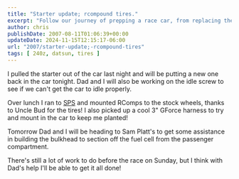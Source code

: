 ```yaml
---
title: "Starter update; rcompound tires."
excerpt: "Follow our journey of prepping a race car, from replacing the starter to building the bulkhead, in anticipation of an upcoming race."
author: chris
publishDate: 2007-08-11T01:06:39+00:00
updateDate: 2024-11-15T12:15:17-06:00
url: "2007/starter-update;-rcompound-tires"
tags: [ 240z, datsun, tires ]
---
```


I pulled the starter out of the car last night and will be putting a new one back in the car tonight. Dad and I will also be working on the idle screw to see if we can't get the car to idle properly.

Over lunch I ran to [SPS](https://www.soloperformance.com/) and mounted RComps to the stock wheels, thanks to Uncle Bud for the tires! I also picked up a cool 3" GForce harness to try and mount in the car to keep me planted!

Tomorrow Dad and I will be heading to Sam Platt's to get some assistance in building the bulkhead to section off the fuel cell from the passenger compartment.

There's still a lot of work to do before the race on Sunday, but I think with Dad's help I'll be able to get it all done!

